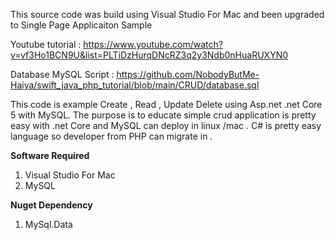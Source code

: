 ﻿
This source code was build using Visual Studio For Mac and been upgraded
to Single Page Applicaiton Sample 

Youtube tutorial : https://www.youtube.com/watch?v=vf3Ho1BCN9U&list=PLTiDzHurqDNcRZ3q2y3Ndb0nHuaRUXYN0

Database MySQL Script : https://github.com/NobodyButMe-Haiya/swift_java_php_tutorial/blob/main/CRUD/database.sql

This code is example Create , Read , Update Delete using Asp.net .net Core  5 with MySQL. The purpose is to educate simple crud application is pretty
easy with .net Core and MySQL can deploy in linux /mac .  C# is pretty easy language so developer from PHP can migrate in . 

**Software Required**

1. Visual Studio For Mac
2. MySQL

**Nuget Dependency**

1. MySql.Data 


